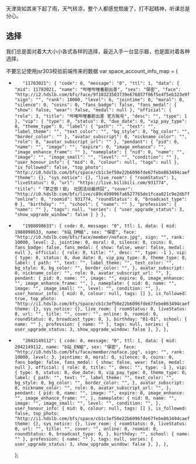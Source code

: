 
天津突如其来下起了雨，天气转凉，整个人都感觉颓废了，打不起精神，听课总是分心。
## 选择
我们总是面对着大大小小各式各样的选择，最近入手一台显示器，也是面对着各种选择，


不要忘记使用jsr303校验前端传来的数据
var space_account_info_map = {
+        "11783021": { "code": 0, "message": "0", "ttl": 1, "data": { "mid": 11783021, "name": "哔哩哔哩番剧出差", "sex": "保密", "face": "http://i2.hdslb.com/bfs/face/9f10323503739e676857f06f5e4f5eb323e9f3f2.jpg", "sign": "", "rank": 10000, "level": 6, "jointime": 0, "moral": 0, "silence": 0, "coins": 0, "fans_badge": false, "fans_medal": { "show": false, "wear": false, "medal": null }, "official": { "role": 3, "title": "哔哩哔哩番剧出差 官方账号", "desc": "", "type": 1 }, "vip": { "type": 0, "status": 0, "due_date": 0, "vip_pay_type": 0, "theme_type": 0, "label": { "path": "", "text": "", "label_theme": "", "text_color": "", "bg_style": 0, "bg_color": "", "border_color": "" }, "avatar_subscript": 0, "nickname_color": "", "role": 0, "avatar_subscript_url": "" }, "pendant": { "pid": 0, "name": "", "image": "", "expire": 0, "image_enhance": "", "image_enhance_frame": "" }, "nameplate": { "nid": 0, "name": "", "image": "", "image_small": "", "level": "", "condition": "" }, "user_honour_info": { "mid": 0, "colour": null, "tags": null }, "is_followed": false, "top_photo": "http://i0.hdslb.com/bfs/space/cb1c3ef50e22b6096fde67febe863494caefebad.png", "theme": {}, "sys_notice": {}, "live_room": { "roomStatus": 1, "liveStatus": 0, "url": "https://live.bilibili.com/931774", "title": "「梦之祭！部」 社团活动最终回", "cover": "http://i0.hdslb.com/bfs/live/c89c499096fa6527765de1fcaa021c9e2db7fbf8.jpg", "online": 0, "roomid": 931774, "roundStatus": 0, "broadcast_type": 0 }, "birthday": "", "school": { "name": "" }, "profession": { "name": "" }, "tags": null, "series": { "user_upgrade_status": 3, "show_upgrade_window": false } } },
+        "1988098633": { code: 0, message: "0", ttl: 1, data: { mid: 1988098633, name: "b站_DM組", sex: "保密", face: "http://i0.hdslb.com/bfs/face/member/noface.jpg", sign: "", rank: 10000, level: 2, jointime: 0, moral: 0, silence: 0, coins: 0, fans_badge: false, fans_medal: { show: false, wear: false, medal: null }, official: { role: 0, title: "", desc: "", type: -1 }, vip: { type: 0, status: 0, due_date: 0, vip_pay_type: 0, theme_type: 0, label: { path: "", text: "", label_theme: "", text_color: "", bg_style: 0, bg_color: "", border_color: "", }, avatar_subscript: 0, nickname_color: "", role: 0, avatar_subscript_url: "", }, pendant: { pid: 0, name: "", image: "", expire: 0, image_enhance: "", image_enhance_frame: "", }, nameplate: { nid: 0, name: "", image: "", image_small: "", level: "", condition: "", }, user_honour_info: { mid: 0, colour: null, tags: [] }, is_followed: true, top_photo: "http://i1.hdslb.com/bfs/space/cb1c3ef50e22b6096fde67febe863494caefebad.png", theme: {}, sys_notice: {}, live_room: { roomStatus: 0, liveStatus: 0, url: "", title: "", cover: "", online: 0, roomid: 0, roundStatus: 0, broadcast_type: 0, }, birthday: "01-01", school: { name: "" }, profession: { name: "" }, tags: null, series: { user_upgrade_status: 3, show_upgrade_window: false }, }, },
+        "2042149112": { code: 0, message: "0", ttl: 1, data: { mid: 2042149112, name: "b站_EN組", sex: "保密", face: "http://i0.hdslb.com/bfs/face/member/noface.jpg", sign: "", rank: 10000, level: 3, jointime: 0, moral: 0, silence: 0, coins: 0, fans_badge: false, fans_medal: { show: false, wear: false, medal: null }, official: { role: 0, title: "", desc: "", type: -1 }, vip: { type: 0, status: 0, due_date: 0, vip_pay_type: 0, theme_type: 0, label: { path: "", text: "", label_theme: "", text_color: "", bg_style: 0, bg_color: "", border_color: "", }, avatar_subscript: 0, nickname_color: "", role: 0, avatar_subscript_url: "", }, pendant: { pid: 0, name: "", image: "", expire: 0, image_enhance: "", image_enhance_frame: "", }, nameplate: { nid: 0, name: "", image: "", image_small: "", level: "", condition: "", }, user_honour_info: { mid: 0, colour: null, tags: [] }, is_followed: false, top_photo: "http://i1.hdslb.com/bfs/space/cb1c3ef50e22b6096fde67febe863494caefebad.png", theme: {}, sys_notice: {}, live_room: { roomStatus: 0, liveStatus: 0, url: "", title: "", cover: "", online: 0, roomid: 0, roundStatus: 0, broadcast_type: 0, }, birthday: "", school: { name: "" }, profession: { name: "" }, tags: null, series: { user_upgrade_status: 3, show_upgrade_window: false }, }, },
     };